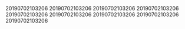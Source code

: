20190702103206
20190702103206
20190702103206
20190702103206
20190702103206
20190702103206
20190702103206
20190702103206
20190702103206
